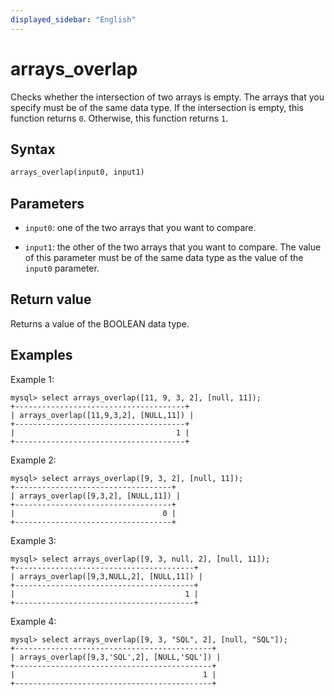 ```yaml
---
displayed_sidebar: "English"
---
```


# arrays_overlap



Checks whether the intersection of two arrays is empty. The arrays that you specify must be of the same data type. If the intersection is empty, this function returns `0`. Otherwise, this function returns `1`.

## Syntax

```Haskell
arrays_overlap(input0, input1)
```

## Parameters

- `input0`: one of the two arrays that you want to compare.

- `input1`: the other of the two arrays that you want to compare. The value of this parameter must be of the same data type as the value of the `input0` parameter.

## Return value

Returns a value of the BOOLEAN data type.

## Examples

Example 1:

```Plain
mysql> select arrays_overlap([11, 9, 3, 2], [null, 11]);
+--------------------------------------+
| arrays_overlap([11,9,3,2], [NULL,11]) |
+--------------------------------------+
|                                    1 |
+--------------------------------------+
```

Example 2:

```Plain
mysql> select arrays_overlap([9, 3, 2], [null, 11]);
+-----------------------------------+
| arrays_overlap([9,3,2], [NULL,11]) |
+-----------------------------------+
|                                 0 |
+-----------------------------------+
```

Example 3:

```Plain
mysql> select arrays_overlap([9, 3, null, 2], [null, 11]);
+----------------------------------------+
| arrays_overlap([9,3,NULL,2], [NULL,11]) |
+----------------------------------------+
|                                      1 |
+----------------------------------------+
```

Example 4:

```Plain
mysql> select arrays_overlap([9, 3, "SQL", 2], [null, "SQL"]);
+--------------------------------------------+
| arrays_overlap([9,3,'SQL',2], [NULL,'SQL']) |
+--------------------------------------------+
|                                          1 |
+--------------------------------------------+
```
